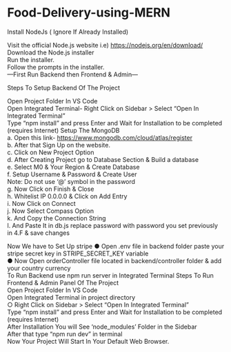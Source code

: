 # Food-Delivery-using-MERN

Install NodeJs ( Ignore If Already Installed)

Visit the official Node.js website i.e) https://nodejs.org/en/download/ <br>
Download the Node.js installer <br>
Run the installer. <br>
Follow the prompts in the installer. <br>
—First Run Backend then Frontend & Admin—

Steps To Setup Backend Of The Project

Open Project Folder In VS Code <br>
Open Integrated Terminal- Right Click on Sidebar > Select “Open In Integrated Terminal” <br>
Type “npm install” and press Enter and Wait for Installation to be completed (requires Internet)
Setup The MongoDB <br>
a. Open this link- https://www.mongodb.com/cloud/atlas/register <br>
b. After that Sign Up on the website. <br>
c. Click on New Project Option <br>
d. After Creating Project go to Database Section & Build a database <br>
e. Select M0 & Your Region & Create Database <br>
f. Setup Username & Password & Create User <br>
Note: Do not use ‘@’ symbol in the password <br>
g. Now Click on Finish & Close <br>
h. Whitelist IP 0.0.0.0 & Click on Add Entry <br>
i. Now Click on Connect <br>
j. Now Select Compass Option <br>
k. And Copy the Connection String <br>
l. And Paste It in db.js replace password with password you set previously in 4.F & save changes <br>

Now We have to Set Up stripe
● Open .env file in backend folder paste your stripe secret key in STRIPE_SECRET_KEY variable <br>
● Now Open orderController file located in backend/controller folder & add your country currency <br>
To Run Backend use npm run server in Integrated Terminal Steps To Run Frontend & Admin Panel Of The Project <br>
Open Project Folder In VS Code <br>
Open Integrated Terminal in project directory <br>
○ Right Click on Sidebar > Select “Open In Integrated Terminal” <br>
Type “npm install” and press Enter and Wait for Installation to be completed (requires Internet) <br>
After Installation You will See ‘node_modules’ Folder in the Sidebar <br>
After that type “npm run dev” in terminal <br>
Now Your Project Will Start In Your Default Web Browser.
